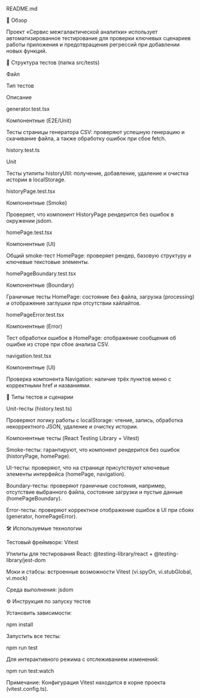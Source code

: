 README.md

🚀 Обзор

Проект «Сервис межгалактической аналитки» использует автоматизированное тестирование для проверки ключевых сценариев работы приложения и предотвращения регрессий при добавлении новых функций.

📂 Структура тестов (папка src/tests)

Файл

Тип тестов

Описание

generator.test.tsx

Компонентные (E2E/Unit)

Тесты страницы генератора CSV: проверяют успешную генерацию и скачивание файла, а также обработку ошибок при сбое fetch.

history.test.ts

Unit

Тесты утилиты historyUtil: получение, добавление, удаление и очистка истории в localStorage.

historyPage.test.tsx

Компонентные (Smoke)

Проверяет, что компонент HistoryPage рендерится без ошибок в окружении jsdom.

homePage.test.tsx

Компонентные (UI)

Общий smoke-тест HomePage: проверяет рендер, базовую структуру и ключевые текстовые элементы.

homePageBoundary.test.tsx

Компонентные (Boundary)

Граничные тесты HomePage: состояние без файла, загрузка (processing) и отображение заглушки при отсутствии хайлайтов.

homePageError.test.tsx

Компонентные (Error)

Тест обработки ошибок в HomePage: отображение сообщения об ошибке из сторе при сбое анализа CSV.

navigation.test.tsx

Компонентные (UI)

Проверка компонента Navigation: наличие трёх пунктов меню с корректными href и названиями.

🧪 Типы тестов и сценарии

Unit-тесты (history.test.ts)

Проверяют логику работы с localStorage: чтение, запись, обработка некорректного JSON, удаление и очистку истории.

Компонентные тесты (React Testing Library + Vitest)

Smoke-тесты: гарантируют, что компонент рендерится без ошибок (historyPage, homePage).

UI-тесты: проверяют, что на странице присутствуют ключевые элементы интерфейса (homePage, navigation).

Boundary-тесты: проверяют граничные состояния, например, отсутствие выбранного файла, состояние загрузки и пустые данные (homePageBoundary).

Error-тесты: проверяют корректное отображение ошибок в UI при сбоях (generator, homePageError).

🛠 Используемые технологии

Тестовый фреймворк: Vitest

Утилиты для тестирования React: @testing-library/react + @testing-library/jest-dom

Моки и стабсы: встроенные возможности Vitest (vi.spyOn, vi.stubGlobal, vi.mock)

Среда выполнения: jsdom

⚙️ Инструкция по запуску тестов

Установить зависимости:

npm install

Запустить все тесты:

npm run test

Для интерактивного режима с отслеживанием изменений:

npm run test:watch

Примечание: Конфигурация Vitest находится в корне проекта (vitest.config.ts).
